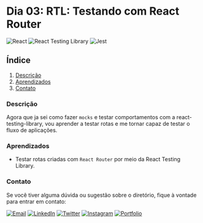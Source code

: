 # Dia 03: RTL: Testando com React Router
![React](https://img.shields.io/badge/React-61DAFB?style=for-the-badge&logo=react&logoColor=black)
![React Testing Library](https://img.shields.io/badge/RTL-61DAFB?style=for-the-badge)
![Jest](https://img.shields.io/badge/Jest-C21325?style=for-the-badge&logo=jest&logoColor=white)

## Índice

1. [Descrição](#descrição)
2. [Aprendizados](#aprendizados)
3. [Contato](#contato)

### Descrição

Agora que ja sei como fazer `mocks` e testar comportamentos com a react-testing-library, vou aprender a testar rotas e me tornar capaz de testar o fluxo de aplicações.

### Aprendizados

- Testar rotas criadas com `React Router` por meio da React Testing Library.

### Contato

Se você tiver alguma dúvida ou sugestão sobre o diretório, fique à vontade para entrar em contato:

[![Email](https://img.shields.io/badge/Email-D14836?style=for-the-badge&logo=gmail&logoColor=white)](mailto:righigordev@gmail.com)
[![LinkedIn](https://img.shields.io/badge/LinkedIn-0077B5?style=for-the-badge&logo=linkedin&logoColor=white)](https://www.linkedin.com/in/igor-righi/) [![Twitter](https://img.shields.io/badge/Twitter-1DA1F2?style=for-the-badge&logo=twitter&logoColor=white)](https://twitter.com/righigor) [![Instagram](https://img.shields.io/badge/Instagram-E4405F?style=for-the-badge&logo=instagram&logoColor=white)](https://www.instagram.com/righigor/) [![Portfolio](https://img.shields.io/badge/Portfolio-9cf?style=for-the-badge&logo=appveyor&logoColor=white)](https://righigordev.netlify.app/)